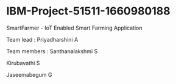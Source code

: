 # IBM-Project-51511-1660980188
SmartFarmer - IoT Enabled Smart Farming Application

Team lead : Priyadharshini A

Team members : Santhanalakshmi S
              
  Kirubavathi S
               
  Jaseemabegum G
